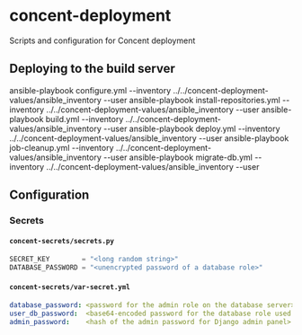 # concent-deployment
Scripts and configuration for Concent deployment

## Deploying to the build server

ansible-playbook configure.yml            --inventory ../../concent-deployment-values/ansible_inventory --user <username>
ansible-playbook install-repositories.yml --inventory ../../concent-deployment-values/ansible_inventory --user <username>
ansible-playbook build.yml                --inventory ../../concent-deployment-values/ansible_inventory --user <username>
ansible-playbook deploy.yml               --inventory ../../concent-deployment-values/ansible_inventory --user <username>
ansible-playbook job-cleanup.yml          --inventory ../../concent-deployment-values/ansible_inventory --user <username>
ansible-playbook migrate-db.yml           --inventory ../../concent-deployment-values/ansible_inventory --user <username>

## Configuration

### Secrets

#### `concent-secrets/secrets.py`

``` python
SECRET_KEY        = "<long random string>"
DATABASE_PASSWORD = "<unencrypted password of a database role>"
```

#### `concent-secrets/var-secret.yml`

``` yaml
database_password: <password for the admin role on the database server>
user_db_password:  <base64-encoded password for the database role used by django>
admin_password:    <hash of the admin password for Django admin panel>
```
